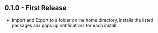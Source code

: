 ## 0.1.0 - First Release
* Import and Export to a folder on the home directory, installs the listed packages and pops up notifications for each install
